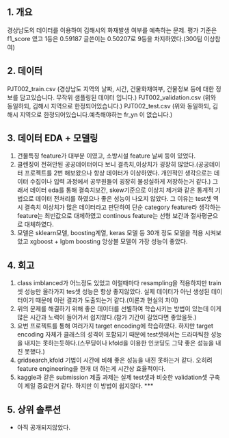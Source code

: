 ## 1. 개요
경상남도의 데이터를 이용하여 김해시의 화재발생 여부를 예측하는 문제. 평가 기준은 f1_score 였고 1등은 0.59187 글쓴이는 0.50207로 9등을 차지하였다.(300팀 이상참여)
## 2. 데이터
PJT002_train.csv (경상남도 지역의 날짜, 시간, 건물화재여부, 건물정보 등에 대한 정보를 담고있습니다. 무작위 샘플링된 데이터 입니다.)
PJT002_validation.csv (위와 동일하되, 김해시 지역으로 한정되어있습니다.)
PJT002_test.csv	(위와 동일하되, 김해시 지역으로 한정되어있습니다.예측해야하는 fr_yn 이 없습니다.)
## 3. 데이터 EDA + 모델링
1) 건물특징 feature가 대부분 이였고, 소방시설 feature 날씨 등이 있었다.
2) 클렌징이 전혀안된 공공데이터이다 보니 결측치,이상치가 굉장히 많았다.(공공데이터 프로젝트를 2번 해보왔으나 항상 데이터가 이상하였다. 개인적인 생각으로는 데이터 수집이나 입력 과정에서 공무원들이 굉장히 불성실하게 저장하는거 같다.) 그래서 데이터 eda를 통해 결측치보간, skew기준으로 이상치 제거와 같은 통계적 기법으로 데이터 전처리를 하였으나 좋은 성능이 나오지 않았다. 그 이유는 test셋 역시 결측치 이상치가 많은 데이터라고 판단하여 단순 category feature라 생각하는 feature는 최빈값으로 대체하였고 continous feature는 선형 보간과 절사평균으로 대체하였다.
3) 모델은 sklearn모델, boosting계열, keras 모델 등 30개 정도 모델을 적용 시켜보았고 xgboost + lgbm boosting 앙상블 모델이 가장 성능이 좋았다.
## 4. 회고
1) class imblanced가 어느정도 있었고 이럴때마다 resampling을 적용하지만 train셋 성능만 올라가지 tes셋 성능은 항상 좋지않았다. 실제 데이터가 아닌 생성된 데이터이기 때문에 이런 결과가 도출되는거 같다.(이론과 현실의 차이)
2) 위의 문제를 해결하기 위해 좋은 데이터를 선별하여 학습시키는 방법이 있는데 이게 많은 시간과 노력이 들어가서 쉽지않다.(참가 기간이 길었다면 좋았을듯.)
3) 요번 프로젝트를 통해 여러가지 target encoding에 학습하였다. 하지만 target encoding 자체가 클래스의 성격이 포함되기 때문에 test셋에서는 드라마틱한 성능을 내지는 못하는듯하다.(스무딩이나 kfold을 이용한 인코딩도 그닥 좋은 성능을 내진 못했다.)
4) gridsearch,kfold 기법이 시간에 비해 좋은 성능을 내진 못하는거 같다. 오히려 feature engineering을 한개 더 하는게 시간상 효율적이다.
5) kaggle과 같은 submission 제출 과제는 실제 test셋과 비슷한 validation셋 구축이 제일 중요한거 같다. 하지만 이 방법이 쉽지않다. ***
## 5. 상위 솔루션
- 아직 공개되지않았다.
